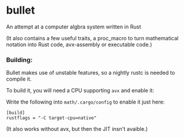 # bullet 
An attempt at a computer algbra system written in Rust

(It also contains a few useful traits, a proc_macro to turn mathematical notation into Rust code, avx-assembly or executable code.)


### Building:
Bullet makes use of unstable features, so a nightly rustc is needed to compile it.

To build it, you will need a CPU supporting `avx` and enable it:

Write the following into `math/.cargo/config` to enable it just here:
```
[build]
rustflags = "-C target-cpu=native"
```
(It also works without avx, but then the JIT insn't avaible.)
